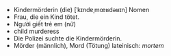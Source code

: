 - Kindermörderin (die)	[ˈkɪndɐˌmœʁdəʁɪn]	Nomen
- Frau, die ein Kind tötet.
- Người giết trẻ em (nữ)
- child murderess
- Die Polizei suchte die Kindermörderin.
- Mörder (männlich), Mord (Tötung)	lateinisch: *mortem*